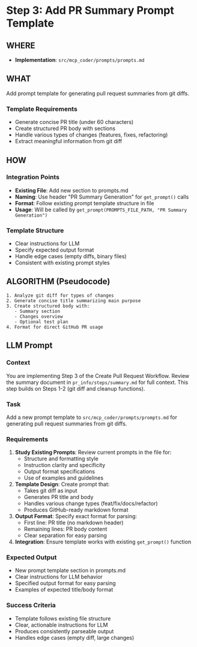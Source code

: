 # Step 3: Add PR Summary Prompt Template

## WHERE
- **Implementation**: `src/mcp_coder/prompts/prompts.md`

## WHAT
Add prompt template for generating pull request summaries from git diffs.

### Template Requirements
- Generate concise PR title (under 60 characters)
- Create structured PR body with sections
- Handle various types of changes (features, fixes, refactoring)
- Extract meaningful information from git diff

## HOW

### Integration Points
- **Existing File**: Add new section to prompts.md
- **Naming**: Use header "PR Summary Generation" for `get_prompt()` calls
- **Format**: Follow existing prompt template structure in file
- **Usage**: Will be called by `get_prompt(PROMPTS_FILE_PATH, "PR Summary Generation")`

### Template Structure
- Clear instructions for LLM
- Specify expected output format
- Handle edge cases (empty diffs, binary files)
- Consistent with existing prompt styles

## ALGORITHM (Pseudocode)
```
1. Analyze git diff for types of changes
2. Generate concise title summarizing main purpose
3. Create structured body with:
   - Summary section
   - Changes overview
   - Optional test plan
4. Format for direct GitHub PR usage
```

## LLM Prompt

### Context
You are implementing Step 3 of the Create Pull Request Workflow. Review the summary document in `pr_info/steps/summary.md` for full context. This step builds on Steps 1-2 (git diff and cleanup functions).

### Task
Add a new prompt template to `src/mcp_coder/prompts/prompts.md` for generating pull request summaries from git diffs.

### Requirements
1. **Study Existing Prompts**: Review current prompts in the file for:
   - Structure and formatting style
   - Instruction clarity and specificity
   - Output format specifications
   - Use of examples and guidelines
2. **Template Design**: Create prompt that:
   - Takes git diff as input
   - Generates PR title and body
   - Handles various change types (feat/fix/docs/refactor)
   - Produces GitHub-ready markdown format
3. **Output Format**: Specify exact format for parsing:
   - First line: PR title (no markdown header)
   - Remaining lines: PR body content
   - Clear separation for easy parsing
4. **Integration**: Ensure template works with existing `get_prompt()` function

### Expected Output
- New prompt template section in prompts.md
- Clear instructions for LLM behavior
- Specified output format for easy parsing
- Examples of expected title/body format

### Success Criteria
- Template follows existing file structure
- Clear, actionable instructions for LLM
- Produces consistently parseable output
- Handles edge cases (empty diff, large changes)